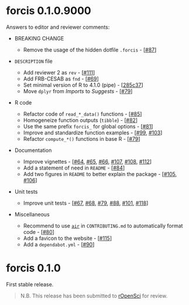 # forcis 0.1.0.9000

Answers to editor and reviewer comments:

* BREAKING CHANGE
  * Remove the usage of the hidden dotfile `.forcis` - [[#87](https://github.com/FRBCesab/forcis/pull/87)]

* `DESCRIPTION` file
  * Add reviewer 2 as `rev` - [[#111](https://github.com/FRBCesab/forcis/issues/111)]
  * Add FRB-CESAB as `fnd` - [[#69](https://github.com/FRBCesab/forcis/issues/69)]
  * Set minimal version of R to 4.1.0 (pipe) - [[285c37](https://github.com/FRBCesab/forcis/commit/285c37af7ed2c0605bc88aebcca6bc72b790fe2c)]
  * Move `dplyr` from *Imports* to *Suggests* - [[#79](https://github.com/FRBCesab/forcis/issues/79)]

* R code
  * Refactor code of `read_*_data()` functions - [[#85](https://github.com/FRBCesab/forcis/pull/85)]
  * Homogeneize function outputs (`tibble`) - [[#82](https://github.com/FRBCesab/forcis/pull/82)]
  * Use the same prefix `forcis_` for global options - [[#81](https://github.com/FRBCesab/forcis/pull/81)]
  * Improve and standardize function examples - [[#99](https://github.com/FRBCesab/forcis/pull/99), [#103](https://github.com/FRBCesab/forcis/pull/103)]
  * Refactor `compute_*()` functions in base R - [[#79](https://github.com/FRBCesab/forcis/issues/79)]

* Documentation
  * Improve vignettes - [[#64](https://github.com/FRBCesab/forcis/issues/64), [#65](https://github.com/FRBCesab/forcis/issues/65), [#66](https://github.com/FRBCesab/forcis/issues/66), [#107](https://github.com/FRBCesab/forcis/issues/107), [#108](https://github.com/FRBCesab/forcis/issues/108), [#112](https://github.com/FRBCesab/forcis/issues/112)]
  * Add a statement of need in `README` - [[#84](https://github.com/FRBCesab/forcis/pull/84)]
  * Add two figures in `README` to better explain the package - [[#105](https://github.com/FRBCesab/forcis/pull/105), [#106](https://github.com/FRBCesab/forcis/pull/106)]

* Unit tests
  * Improve unit tests - [[#67](https://github.com/FRBCesab/forcis/issues/67), [#68](https://github.com/FRBCesab/forcis/issues/68), [#79](https://github.com/FRBCesab/forcis/pull/79), [#88](https://github.com/FRBCesab/forcis/pull/88), [#101](https://github.com/FRBCesab/forcis/pull/101), [#118](https://github.com/FRBCesab/forcis/pull/118)]

* Miscellaneous
  * Recommend to use [`air`](https://github.com/posit-dev/air) in `CONTRIBUTING.md` to automatically format code - [[#80](https://github.com/FRBCesab/forcis/pull/80)]
  * Add a favicon to the website - [[#115](https://github.com/FRBCesab/forcis/pull/115)]
  * Add a `dependabot.yml` - [[#90](https://github.com/FRBCesab/forcis/pull/90)]
  


# forcis 0.1.0

First stable release.

> N.B. This release has been submitted to [rOpenSci](https://github.com/ropensci/software-review/issues/660) for review.
